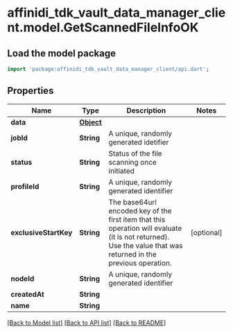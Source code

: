 # affinidi_tdk_vault_data_manager_client.model.GetScannedFileInfoOK

## Load the model package

```dart
import 'package:affinidi_tdk_vault_data_manager_client/api.dart';
```

## Properties

| Name                  | Type              | Description                                                                                                                                                    | Notes      |
| --------------------- | ----------------- | -------------------------------------------------------------------------------------------------------------------------------------------------------------- | ---------- |
| **data**              | [**Object**](.md) |                                                                                                                                                                |
| **jobId**             | **String**        | A unique, randomly generated idetifier                                                                                                                         |
| **status**            | **String**        | Status of the file scanning once initiated                                                                                                                     |
| **profileId**         | **String**        | A unique, randomly generated identifier                                                                                                                        |
| **exclusiveStartKey** | **String**        | The base64url encoded key of the first item that this operation will evaluate (it is not returned). Use the value that was returned in the previous operation. | [optional] |
| **nodeId**            | **String**        | A unique, randomly generated identifier                                                                                                                        |
| **createdAt**         | **String**        |                                                                                                                                                                |
| **name**              | **String**        |                                                                                                                                                                |

[[Back to Model list]](../README.md#documentation-for-models) [[Back to API list]](../README.md#documentation-for-api-endpoints) [[Back to README]](../README.md)
